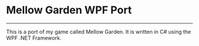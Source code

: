 # Mellow Garden WPF Port
---
This is a port of my game called Mellow Garden.
It is written in C# using the WPF .NET Framework.

